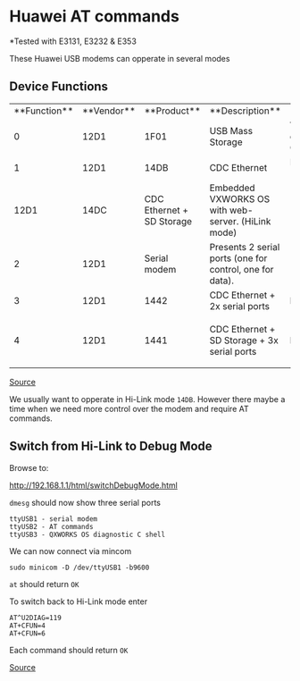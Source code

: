 # Huawei AT commands

*Tested with E3131, E3232 & E353

These Huawei USB modems can opperate in several modes

## Device Functions

<table class="wiki">

<tbody>

<tr>

<td>**Function**</td>

<td>**Vendor**</td>

<td>**Product**</td>

<td>**Description**</td>

<td>**Command**</td>

<td>**Comments**</td>

</tr>

<tr>

<td>0</td>

<td>12D1</td>

<td>1F01</td>

<td>USB Mass Storage</td>

<td>Virtual CD-ROM image emulator containing device drivers for Microsoft Windows,Apple Mac OSX, and Linux</td>

</tr>

<tr>

<td>1</td>

<td>12D1</td>

<td>14DB</td>

<td>CDC Ethernet</td>

<td>Embedded VXWORKS OS with web-server (HiLink mode)</td>

</tr>

<tr>

<td>12D1</td>

<td>14DC</td>

<td>CDC Ethernet + SD Storage</td>

<td>Embedded VXWORKS OS with web-server. (HiLink mode)</td>

</tr>

<tr>

<td>2</td>

<td>12D1</td>

<td>Serial modem</td>

<td>Presents 2 serial ports (one for control, one for data).</td>

</tr>

<tr>

<td>3</td>

<td>12D1</td>

<td>1442</td>

<td>CDC Ethernet + 2x serial ports</td>

<td>http://192.168.1.1/html/switchProjectMode.html</td>

<td><tt>DEVICE_MODE_PROJECT_MODE=0\. Called when in HiLink mode.</tt></td>

</tr>

<tr>

<td>4</td>

<td>12D1</td>

<td>1441</td>

<td>CDC Ethernet + SD Storage + 3x serial ports</td>

<td>http://192.168.1.1/html/switchDebugMode.html</td>

<td><tt>DEVICE_MODE_DEBUG_MODE = 1\. Called when in HiLink mode. Presents 3 serial ports. port 2 == AT commands, port 3 == QXWORKS OS diagnostic C shell.</tt></td>

</tr>

</tbody>

</table>


[Source](http://tjworld.net/wiki/Huawei/E3131UsbHspa)

We usually want to opperate in Hi-Link mode `14DB`. However there maybe a time when we need more control over the modem and require AT commands.

## Switch from Hi-Link to Debug Mode

Browse to:

http://192.168.1.1/html/switchDebugMode.html

`dmesg` should now show three serial ports

```
ttyUSB1 - serial modem
ttyUSB2 - AT commands
ttyUSB3 - QXWORKS OS diagnostic C shell
```

We can now connect via mincom

    sudo minicom -D /dev/ttyUSB1 -b9600
    
`at` should return `OK`

To switch back to Hi-Link mode enter

```
AT^U2DIAG=119
AT+CFUN=4
AT+CFUN=6
```
Each command should return `OK`

[Source](https://www.riecktron.co.za/en/information/55)

